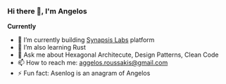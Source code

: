 ### Hi there 👋, I'm Angelos

**Currently**
- 🔭 I’m currently building [Synapsis Labs](https://www.synapsis.cc) platform
- 🌱 I’m also learning Rust
- 💬 Ask me about Hexagonal Architecute, Design Patterns, Clean Code
- 📫 How to reach me: aggelos.roussakis@gmail.com
- ⚡ Fun fact: Asenlog is an anagram of Angelos 

<!--
<br />
<br />

<a href="https://www.linkedin.com/in/aroussakis/">
  <img align="left" alt="Angelos's LinkdeIn" width="22px" src="https://cdn.jsdelivr.net/npm/simple-icons@v3/icons/linkedin.svg" />
</a>
<a href="https://www.twitter.com/asenlog">
  <img align="left" alt="Angelos's Twitter" width="22px" src="https://cdn.jsdelivr.net/npm/simple-icons@v3/icons/twitter.svg" />
</a>

**asenlog/asenlog** is a ✨ _special_ ✨ repository because its `README.md` (this file) appears on your GitHub profile.
![Angelos's github stats](https://github-readme-stats.vercel.app/api?username=asenlog&show_icons=true&hide_border=true)

**Currently**
- 🔭 I’m currently working on building Distributed Systems
- 🌱 I’m currently learning Rust
- 👯 I’m looking to collaborate on ...
- 🤔 I’m looking for help with ...
- 💬 Ask me about ...
- 📫 How to reach me: ...
- ⚡ Fun fact: ...
-->
